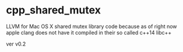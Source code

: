 # cpp_shared_mutex
LLVM for Mac OS X shared mutex library code because as of right now apple clang does not have it compiled in their so called c++14 libc++

ver v0.2


